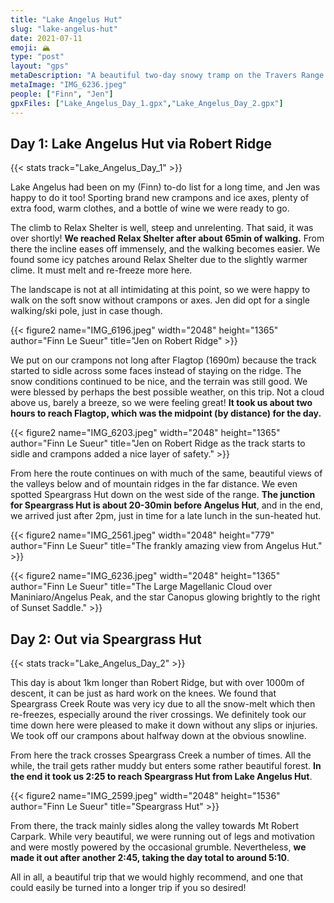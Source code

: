 ```yaml
---
title: "Lake Angelus Hut"
slug: "lake-angelus-hut"
date: 2021-07-11
emoji: 🏔
type: "post"
layout: "gps"
metaDescription: "A beautiful two-day snowy tramp on the Travers Range that visits Lake Angelus and Speargrass huts."
metaImage: "IMG_6236.jpeg"
people: ["Finn", "Jen"]
gpxFiles: ["Lake_Angelus_Day_1.gpx","Lake_Angelus_Day_2.gpx"]
---
```


## Day 1: Lake Angelus Hut via Robert Ridge
{{< stats track="Lake_Angelus_Day_1" >}}

Lake Angelus had been on my (Finn) to-do list for a long time, and Jen was happy to do it too! Sporting brand new crampons and ice axes, plenty of extra food, warm clothes, and a bottle of wine we were ready to go.

The climb to Relax Shelter is well, steep and unrelenting. That said, it was over shortly! __We reached Relax Shelter after about 65min of walking.__ From there the incline eases off immensely, and the walking becomes easier. We found some icy patches around Relax Shelter due to the slightly warmer clime. It must melt and re-freeze more here.

<!--more-->

The landscape is not at all intimidating at this point, so we were happy to walk on the soft snow without crampons or axes. Jen did opt for a single walking/ski pole, just in case though.

{{< figure2 name="IMG_6196.jpeg" width="2048" height="1365" author="Finn Le Sueur" title="Jen on Robert Ridge" >}}

We put on our crampons not long after Flagtop (1690m) because the track started to sidle across some faces instead of staying on the ridge. The snow conditions continued to be nice, and the terrain was still good. We were blessed by perhaps the best possible weather, on this trip. Not a cloud above us, barely a breeze, so we were feeling great! __It took us about two hours to reach Flagtop, which was the midpoint (by distance) for the day.__

{{< figure2 name="IMG_6203.jpeg" width="2048" height="1365" author="Finn Le Sueur" title="Jen on Robert Ridge as the track starts to sidle and crampons added a nice layer of safety." >}}

From here the route continues on with much of the same, beautiful views of the valleys below and of mountain ridges in the far distance. We even spotted Speargrass Hut down on the west side of the range. __The junction for Speargrass Hut is about 20-30min before Angelus Hut__, and in the end, we arrived just after 2pm, just in time for a late lunch in the sun-heated hut.

{{< figure2 name="IMG_2561.jpeg" width="2048" height="779" author="Finn Le Sueur" title="The frankly amazing view from Angelus Hut." >}}

{{< figure2 name="IMG_6236.jpeg" width="2048" height="1365" author="Finn Le Sueur" title="The Large Magellanic Cloud over Maniniaro/Angelus Peak, and the star Canopus glowing brightly to the right of Sunset Saddle." >}}

## Day 2: Out via Speargrass Hut
{{< stats track="Lake_Angelus_Day_2" >}}

This day is about 1km longer than Robert Ridge, but with over 1000m of descent, it can be just as hard work on the knees. We found that Speargrass Creek Route was very icy due to all the snow-melt which then re-freezes, especially around the river crossings. We definitely took our time down here were pleased to make it down without any slips or injuries. We took off our crampons about halfway down at the obvious snowline.

From here the track crosses Speargrass Creek a number of times. All the while, the trail gets rather muddy but enters some rather beautiful forest. __In the end it took us 2:25 to reach Speargrass Hut from Lake Angelus Hut__. 

{{< figure2 name="IMG_2599.jpeg" width="2048" height="1536" author="Finn Le Sueur" title="Speargrass Hut" >}}

From there, the track mainly sidles along the valley towards Mt Robert Carpark. While very beautiful, we were running out of legs and motivation and were mostly powered by the occasional grumble. Nevertheless, __we made it out after another 2:45, taking the day total to around 5:10__.

All in all, a beautiful trip that we would highly recommend, and one that could easily be turned into a longer trip if you so desired!
